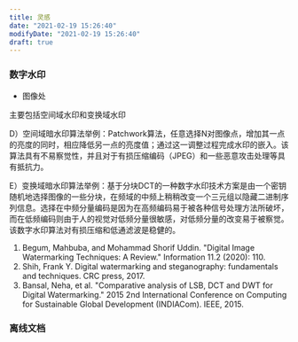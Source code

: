 ```yaml
---
title: 灵感
date: "2021-02-19 15:26:40"
modifyDate: "2021-02-19 15:26:40"
draft: true
---
```

### 数字水印

- 图像处

主要包括空间域水印和变换域水印

D）空间域暗水印算法举例：Patchwork算法，任意选择N对图像点，增加其一点的亮度的同时，相应降低另一点的亮度值；通过这一调整过程完成水印的嵌入。该算法具有不易察觉性，并且对于有损压缩编码（JPEG）和一些恶意攻击处理等具有抵抗力。

E）变换域暗水印算法举例：基于分块DCT的一种数字水印技术方案是由一个密钥随机地选择图像的一些分块，在频域的中频上稍稍改变一个三元组以隐藏二进制序列信息。选择在中频分量编码是因为在高频编码易于被各种信号处理方法所破坏，而在低频编码则由于人的视觉对低频分量很敏感，对低频分量的改变易于被察觉。该数字水印算法对有损压缩和低通滤波是稳健的。

1. Begum, Mahbuba, and Mohammad Shorif Uddin. "Digital Image Watermarking Techniques: A Review." Information 11.2 (2020): 110.
2. Shih, Frank Y. Digital watermarking and steganography: fundamentals and techniques. CRC press, 2017.
3. Bansal, Neha, et al. "Comparative analysis of LSB, DCT and DWT for Digital Watermarking." 2015 2nd International Conference on Computing for Sustainable Global Development (INDIACom). IEEE, 2015.

### 离线文档
